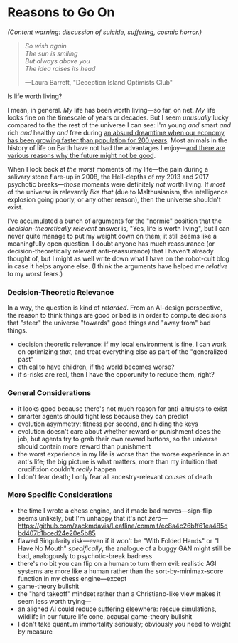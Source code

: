 # Reasons to Go On

_(Content warning: discussion of suicide, suffering, cosmic horror.)_

> _So wish again  
> The sun is smiling  
> But always above you  
> The idea raises its head_
>
> —Laura Barrett, "Deception Island Optimists Club"

Is life worth living?

I mean, in general. _My_ life has been worth living—so far, on net. _My_ life looks fine on the timescale of years or decades. But I seem _unusually_ lucky compared to the the rest of the universe I can see: I'm young _and_ smart _and_ rich _and_ healthy _and_ free during [an absurd dreamtime when our economy has been growing faster than population for 200 years](https://www.overcomingbias.com/2009/09/this-is-the-dream-time.html). Most animals in the history of life on Earth have not had the advantages I enjoy—[and there are various reasons why the future might not be good](https://centerforreducingsuffering.org/intro/).

When I look back at _the worst_ moments of my life—the pain during a salivary stone flare-up in 2008, the Hell-depths of my 2013 and 2017 psychotic breaks—_those_ moments were definitely _not_ worth living. If _most_ of the universe is relevantly _like that_ (due to Malthusianism, the intelligence explosion going poorly, or any other reason), then the universe shouldn't exist.

I've accumulated a bunch of arguments for the "normie" position that the _decision-theoretically relevant_ answer is, "Yes, life is worth living", but I can never quite manage to put my weight down on them; it still seems like a meaningfully open question. I doubt anyone has much reassurance (or decision-theoretically relevant anti-reassurance) that I haven't already thought of, but I might as well write down what I have on the robot-cult blog in case it helps anyone else. (I think the arguments have helped me _relative_ to my worst fears.)

### Decision-Theoretic Relevance

In a way, the question is kind of _retarded_. From an AI-design perspective, the reason to think things are good or bad is in order to compute decisions that "steer" the universe "towards" good things and "away from" bad things.

* decision theoretic relevance: if my local environment is fine, I can work on optimizing _that_, and treat everything else as part of the "generalized past"
* ethical to have children, if the world becomes worse?
* if s-risks are real, then I have the opporunity to reduce them, right?

### General Considerations

* it looks good because there's not much reason for anti-altruists to exist
* smarter agents should fight less because they can predict
* evolution asymmetry: fitness per second, and hiding the keys
* evolution doesn't care about whether reward or punishment does the job, but agents try to grab their own reward buttons, so the universe should contain more reward than punishment
* the worst experience in my life is worse than the worse experience in an ant's life; the big picture is what matters, more than my intuition that crucifixion couldn't _really_ happen
* I don't fear death; I only fear all ancestry-relevant _causes_ of death

### More Specific Considerations

* the time I wrote a chess engine, and it made bad moves—sign-flip seems unlikely, but I'm unhappy that it's not _zero_— https://github.com/zackmdavis/Leafline/commit/ec8a4c26bff61ea485dbd407b1bced24e20e5b85
* flawed Singularity risk—even if it won't be "With Folded Hands" or "I Have No Mouth" _specifically_, the analogue of a buggy GAN might still be bad, analogously to psychotic-break badness
* there's no bit you can flip on a human to turn them evil: realistic AGI systems are more like a human rather than the sort-by-minimax-score function in my chess engine—except
* game-theory bullshit
* the "hard takeoff" mindset rather than a Christiano-like view makes it seem less worth trying—
* an aligned AI could reduce suffering elsewhere: rescue simulations, wildlife in our future life cone, acausal game-theory bullshit
* I don't take quantum immortality seriously; obviously you need to weight by measure
